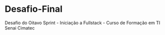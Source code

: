 # Desafio-Final
 Desafio do Oitavo Sprint - Iniciação a Fullstack - Curso de Formação em TI Senai Cimatec
